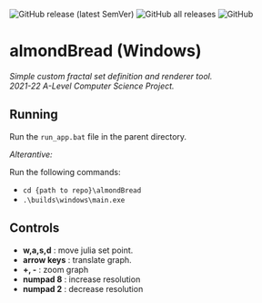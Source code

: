 ![GitHub release (latest SemVer)](https://img.shields.io/github/v/release/sammburr/almondbread?style=for-the-badge) ![GitHub all releases](https://img.shields.io/github/downloads/sammburr/almondBread/total?style=for-the-badge) ![GitHub](https://img.shields.io/github/license/sammburr/almondBread?style=for-the-badge)

# almondBread (Windows)

*Simple custom fractal set definition and renderer tool.*\
*2021-22 A-Level Computer Science Project.*


## Running

Run the ```run_app.bat``` file in the parent directory.

*Alterantive:*

Run the following commands:
- ```cd {path to repo}\almondBread```
- ```.\builds\windows\main.exe```


## Controls 

- **w,a,s,d** : move julia set point.
- **arrow keys** : translate graph.
- **+, -** : zoom graph
- **numpad 8** : increase resolution
- **numpad 2** : decrease resolution
